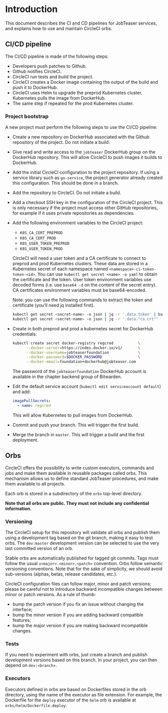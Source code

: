 
# Introduction
This document describes the CI and CD pipelines for JobTeaser services, and
explains how to use and maintain CircleCI orbs.

## CI/CD pipeline

The CI/CD pipeline is made of the following steps:

- Developers push patches to Github.
- Github notifies CircleCI.
- CircleCI run tests and build the project.
- CircleCI creates a Docker image containing the output of the build and push
  it to DockerHub.
- CircleCI uses Helm to upgrade the preprod Kubernetes cluster. Kubernetes
  pulls the image from DockerHub.
- The same step if repeated for the prod Kubernetes cluster.

### Project bootstrap

A new project must perform the following steps to use the CI/CD pipeline:

- Create a new repository on DockerHub associated with the Github repository
  of the project. Do not initiate a build.
- Give read and write access to the `jobteaser` DockerHub group on the
  DockerHub repository. This will allow CircleCI to push images it builds to
  DockerHub.
- Add the initial CircleCI configuration to the project repository. If using a
  service library such as `go-service`, the project generator already created
  this configuration. This should be done in a branch.
- Add the repository to CircleCI. Do not initiate a build.
- Add a checkout SSH key in the configuration of the CircleCI project. This is
  only necessary if the project must access other GitHub repositories, for
  example if it uses private repositories as dependencies.
- Add the following environment variables to the CircleCI project:
  - `K8S_CA_CERT_PREPROD`
  - `K8S_CA_CERT_PROD`
  - `K8S_USER_TOKEN_PREPROD`
  - `K8S_USER_TOKEN_PROD`

  CircleCI will need a user token and a CA certificate to connect to preprod
  and prod Kubernetes clusters. These data are stored in a Kubernetes secret
  of each namespace named `<namespace>-ci-token-token-<id>`. You can use
  `kubectl get secret <name> -o yaml` to obtain the certificate and the token.
  User token environment variables use decoded forms (i.e. use `base64 -d` on
  the content of the secret entry). CA certificates environment variables must
  be base64-encoded.

  Note: you can use the following commands to extract the token and certificate
  (you'll need jq installed first).
  ```sh
  kubectl get secret <secret-name> -o json | jq -r '.data.token' | base64 --decode
  kubectl get secret <secret-name> -o json | jq -r '.data."ca.crt"'
  ```
- Create in both preprod and prod a kubernetes secret for DockerHub
  credentials:
  ```sh
  kubectl create secret docker-registry regcred           \
        --docker-server=https://index.docker.io/v1/       \
        --docker-username=jobteaserfoundation             \
        --docker-password=$DOCKER_PASSWORD                \
        --docker-email=foundation+dockerhub@jobteaser.com
  ```
  The password of the `jobteaserfoundation` DockerHub account is available in
  the chapter backend group of Bitwarden.
- Edit the default service account (`kubectl edit serviceaccount default`) and
  add:
  ```yaml
  imagePullSecrets:
    - name: regcred
  ```
  This will allow Kubernetes to pull images from DockerHub.
- Commit and push your branch. This will trigger the first build.
- Merge the branch in `master`. This will trigger a build and the first
  deployment.

## Orbs
CircleCI offers the possibility to write custom executors, commands and jobs
and make them available in reusable packages called orbs. This mechanism
allows us to define standard JobTeaser procedures, and make them available to
all projects.

Each orb is stored in a subdirectory of the `orbs` top-level directory.

**Note that all orbs are public. They must not include any confidential
information.**

### Versioning
The CircleCI setup for this repository will validate all orbs and publish them
using a development tag based on the git branch, making it easy to test
orbs. The `dev:master` development version can be selected to use the very
last committed version of an orb.

Stable orbs are automatically published for tagged git commits. Tags must
follow the usual `v<major>.<minor>.<patch>` convention. Orbs follow semantic
versioning conventions. Note that for the sake of simplicity, we should
avoid sub-versions (alphas, betas, release candidates, etc.).

CircleCI configuration files can follow major, minor and patch versions;
please be careful not to introduce backward incompatible changes between minor
or patch versions. As a rule of thumb:

- bump the patch version if you fix an issue without changing the interface;
- bump the minor version if you are adding backward compatible features;
- bump the major version if you are making backward incompatible changes.

### Tests
If you need to experiment with orbs, just create a branch and publish
development versions based on this branch. In your project, you can then
depend on `dev:<branch>`.

### Executors
Executors defined in orbs are based on Dockerfiles stored in the orb
directory, using the name of the executor as file extension. For example, the
Dockerfile for the `deploy` executor of the `helm` orb is available at
`orbs/helm/Dockerfile.deploy`.
